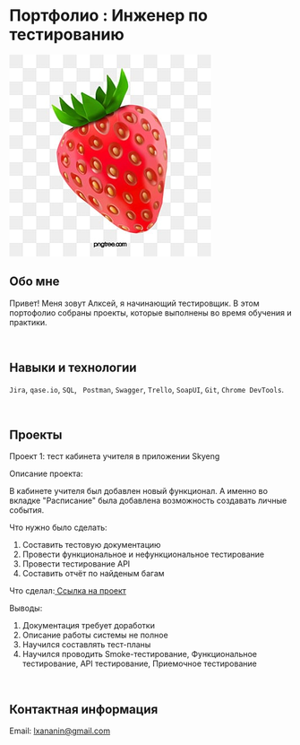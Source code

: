 # Портфолио : Инженер по тестированию

![Alt text](Resources/13575ed23241a65.jpg "Title")

## Обо мне

Привет! Меня зовут Алксей, я начинающий тестировщик. 
В этом портофолио собраны проекты, которые выполнены во время обучения и практики.

<br>

## Навыки и технологии
``Jira``, ``qase.io``, ``SQL``, `` Postman``, ``Swagger``, ``Trello``,
``SoapUI``, ``Git``, ``Chrome DevTools``.

<br>

## Проекты
<p> Проект 1: тест кабинета учителя в приложении Skyeng</p>
<p>Описание проекта:</p>
<p>В кабинете учителя был добавлен новый функционал. А именно во вкладке "Расписание" была добавлена возможность создавать личные события.</p>

<p>Что нужно было сделать:</p>
<ol>
  <li>Составить тестовую документацию</li>
  <li>Провести функциональное и нефункциональное тестирование</li>
  <li>Провести тестирование API</li>
  <li>Составить отчёт по найденым багам</li>
</ol>

<p>Что сделал:<a href="https://lxananin.atlassian.net/wiki/spaces/~5e22dcc35523db0ca66befd7/pages/4947969/1-+2-"> Ссылка на проект </a></p>

<p>Выводы:</p>
<ol>
  <li>Документация требует доработки</li>
  <li>Описание работы системы не полное</li>
  <li>Научился составлять тест-планы</li>
  <li>Научился проводить Smoke-тестирование, Функциональное тестирование, API тестирование, Приемочное тестирование</li>
</ol>

<br>

## Контактная информация
Email: <lxananin@gmail.com>


